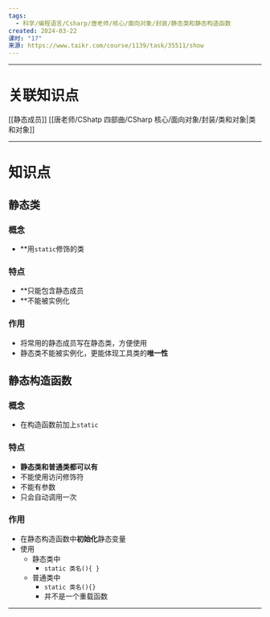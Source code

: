 ```yaml
---
tags:
  - 科学/编程语言/Csharp/唐老师/核心/面向对象/封装/静态类和静态构造函数
created: 2024-03-22
课时: "17"
来源: https://www.taikr.com/course/1139/task/35511/show
---
```


---
# 关联知识点

[[静态成员]] [[唐老师/CShatp 四部曲/CSharp 核心/面向对象/封装/类和对象|类和对象]]

---
# 知识点

## 静态类

### 概念

- **用`static`修饰的类
### 特点

- **只能包含静态成员
- **不能被实例化
### 作用

- 将常用的静态成员写在静态类，方便使用
- 静态类不能被实例化，更能体现工具类的**唯一性**
## 静态构造函数

### 概念

- 在构造函数前加上`static`
### 特点

- **静态类和普通类都可以有**
- 不能使用访问修饰符
- 不能有参数
- 只会自动调用一次
### 作用

- 在静态构造函数中**初始化**静态变量
- 使用
	- 静态类中
		- `static 类名(){ }`
	- 普通类中
		- `static 类名(){}`
		- 并不是一个重载函数

---
